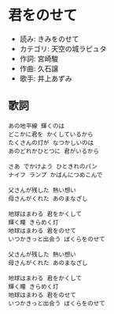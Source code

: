 君をのせて
===========

- 読み: きみをのせて
- カテゴリ: 天空の城ラピュタ
- 作詞: 宮崎駿
- 作曲: 久石譲
- 歌手: 井上あずみ


歌詞
-----

    あの地平線 輝くのは
    どこかに君を かくしているから
    たくさんの灯が なつかしいのは
    あのどれかひとつに 君がいるから

    さあ でかけよう ひときれのパン
    ナイフ ランプ かばんにつめこんで

    父さんが残した 熱い想い
    母さんがくれた あのまなざし

    地球はまわる 君をかくして
    輝く瞳 きらめく灯
    地球はまわる 君をのせて
    いつかきっと出会う ぼくらをのせて

    父さんが残した 熱い想い
    母さんがくれた あのまなざし

    地球はまわる 君をかくして
    輝く瞳 きらめく灯
    地球はまわる 君をのせて
    いつかきっと出会う ぼくらをのせて

